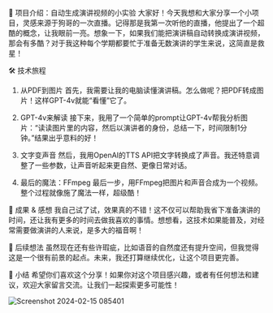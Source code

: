 

🚀 项目介绍：自动生成演讲视频的小实验
大家好！今天我想和大家分享一个小项目，灵感来源于狗哥的一次直播。记得那是我第一次听他的直播，他提出了一个超酷的概念，让我眼前一亮。想象一下，如果我们能把演讲稿自动转换成演讲视频，那会有多酷？对于我这种每个学期都要忙于准备无数演讲的学生来说，这简直是救星！

🛠 技术旅程
1. 从PDF到图片
首先，我需要让我的电脑读懂演讲稿。怎么做呢？把PDF转成图片！这样GPT-4v就能“看懂”它了。

2. GPT-4v来解读
接下来，我用了一个简单的prompt让GPT-4v帮我分析图片：“读读图片里的内容，然后以演讲者的身份，总结一下，时间限制1分钟。”结果出乎意料的好！

3. 文字变声音
然后，我用OpenAI的TTS API把文字转换成了声音。我还特意调整了一些参数，让声音听起来更自然、更像日常对话。

4. 最后的魔法：FFmpeg
最后一步，用FFmpeg把图片和声音合成为一个视频。整个过程就像施了魔法一样，超级酷！

🎉 成果 & 感想
我自己试了试，效果真的不错！这不仅可以帮助我省下准备演讲的时间，还让我有更多的时间去做我喜欢的事情。想想看，这技术如果能普及，对经常需要做演讲的人来说，是多大的福音啊！

🤔 后续想法
虽然现在还有些许瑕疵，比如语音的自然度还有提升空间，但我觉得这是一个很有前景的起点。未来，我还打算继续优化，让这个项目更完善。

📢 小结
希望你们喜欢这个分享！如果你对这个项目感兴趣，或者有任何想法和建议，欢迎大家留言交流。让我们一起探索更多可能性！

![Screenshot 2024-02-15 085401](https://github.com/QiangZhuang95/Presentation-Video-Auto-Generator/assets/145950686/cc24d1f9-de49-481a-82f7-16eb26475f24)
